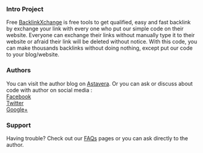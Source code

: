 
  <body>
  <h3>
<a id="welcome-to-github-pages" class="anchor" href="#welcome-to-github-pages" aria-hidden="true"><span class="octicon octicon-link"></span></a>Intro Project</h3>

<p>Free <a href="http://backlinkxchange.blogspot.com/" title="BacklinkXchange" target="_blank">BacklinkXchange</a> is free tools to get qualified, easy and fast backlink by exchange your link with every one who put our simple code on their website. Everyone can exchange their links without manually type it to their website or afraid their link will be deleted without notice. With this code, you can make thousands backlinks without doing nothing, except put our code to your blog/website.</p>

<h3>
<a id="authors-and-contributors" class="anchor" href="#authors-and-contributors" aria-hidden="true"><span class="octicon octicon-link"></span></a>Authors</h3>

<p>You can visit the author blog on <a href="http://astevera.blogspot.com" title="Astarvera" target="_blank">Astavera</a>. Or you can ask or discuss about code with author on social media :<br />
<a href="https://www.facebook.com/rohiem.arrazi" title="Facebook" target="blank">Facebook</a><br />
<a href="https://twitter.com/rohiemarrazi" title="Twitter" target="blank">Twitter</a><br />
<a href="https://plus.google.com/+AbdulRokhim" title="Google+" target="blank">Google+</a>
</p>
<h3>
<a id="support-or-contact" class="anchor" href="#support-or-contact" aria-hidden="true"><span class="octicon octicon-link"></span></a>Support</h3>

<p>Having trouble? Check out our <a href="http://backlinkxchange.blogspot.com/2015/07/faqs.html" title="FAQs" target="_blank">FAQs</a> pages or you can ask directly to the author.</p>


  
  </body>
</html>

